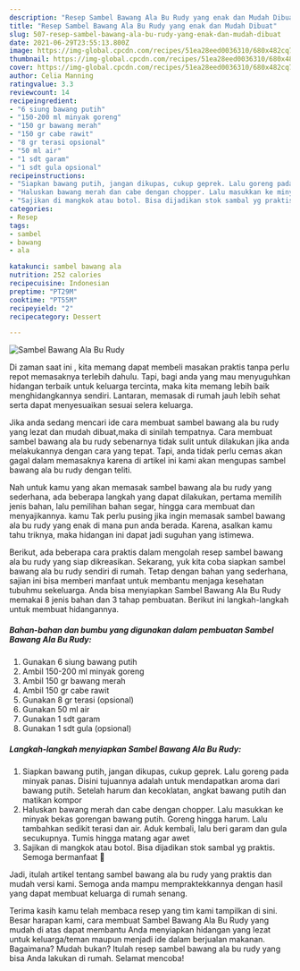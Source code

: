 ```yaml
---
description: "Resep Sambel Bawang Ala Bu Rudy yang enak dan Mudah Dibuat"
title: "Resep Sambel Bawang Ala Bu Rudy yang enak dan Mudah Dibuat"
slug: 507-resep-sambel-bawang-ala-bu-rudy-yang-enak-dan-mudah-dibuat
date: 2021-06-29T23:55:13.800Z
image: https://img-global.cpcdn.com/recipes/51ea28eed0036310/680x482cq70/sambel-bawang-ala-bu-rudy-foto-resep-utama.jpg
thumbnail: https://img-global.cpcdn.com/recipes/51ea28eed0036310/680x482cq70/sambel-bawang-ala-bu-rudy-foto-resep-utama.jpg
cover: https://img-global.cpcdn.com/recipes/51ea28eed0036310/680x482cq70/sambel-bawang-ala-bu-rudy-foto-resep-utama.jpg
author: Celia Manning
ratingvalue: 3.3
reviewcount: 14
recipeingredient:
- "6 siung bawang putih"
- "150-200 ml minyak goreng"
- "150 gr bawang merah"
- "150 gr cabe rawit"
- "8 gr terasi opsional"
- "50 ml air"
- "1 sdt garam"
- "1 sdt gula opsional"
recipeinstructions:
- "Siapkan bawang putih, jangan dikupas, cukup geprek. Lalu goreng pada minyak panas. Disini tujuannya adalah untuk mendapatkan aroma dari bawang putih. Setelah harum dan kecoklatan, angkat bawang putih dan matikan kompor"
- "Haluskan bawang merah dan cabe dengan chopper. Lalu masukkan ke minyak bekas gorengan bawang putih. Goreng hingga harum. Lalu tambahkan sedikit terasi dan air. Aduk kembali, lalu beri garam dan gula secukupnya. Tumis hingga matang agar awet"
- "Sajikan di mangkok atau botol. Bisa dijadikan stok sambal yg praktis. Semoga bermanfaat 💚"
categories:
- Resep
tags:
- sambel
- bawang
- ala

katakunci: sambel bawang ala 
nutrition: 252 calories
recipecuisine: Indonesian
preptime: "PT29M"
cooktime: "PT55M"
recipeyield: "2"
recipecategory: Dessert

---
```



![Sambel Bawang Ala Bu Rudy](https://img-global.cpcdn.com/recipes/51ea28eed0036310/680x482cq70/sambel-bawang-ala-bu-rudy-foto-resep-utama.jpg)

Di zaman  saat ini , kita memang dapat membeli masakan praktis tanpa perlu repot memasaknya terlebih dahulu. Tapi, bagi anda yang mau menyuguhkan hidangan terbaik untuk keluarga tercinta, maka kita memang lebih baik menghidangkannya sendiri. Lantaran, memasak di rumah jauh lebih sehat serta dapat menyesuaikan sesuai selera keluarga.

Jika anda sedang mencari ide cara membuat sambel bawang ala bu rudy yang lezat dan mudah dibuat,maka di sinilah tempatnya. Cara membuat sambel bawang ala bu rudy  sebenarnya tidak sulit untuk dilakukan jika anda melakukannya dengan cara yang tepat. Tapi, anda tidak perlu cemas akan gagal dalam memasaknya 
karena di artikel ini kami akan mengupas sambel bawang ala bu rudy dengan teliti.  



Nah untuk kamu yang akan memasak sambel bawang ala bu rudy yang sederhana, ada beberapa langkah yang dapat dilakukan, pertama memilih jenis bahan, lalu pemilihan bahan segar, hingga cara membuat dan menyajikannya. kamu Tak perlu pusing jika ingin memasak sambel bawang ala bu rudy yang enak di mana pun anda berada. Karena, asalkan kamu  tahu triknya, maka hidangan ini dapat jadi suguhan yang istimewa.

Berikut, ada beberapa cara praktis  dalam mengolah resep sambel bawang ala bu rudy yang siap dikreasikan. Sekarang, yuk kita coba siapkan sambel bawang ala bu rudy sendiri di rumah. Tetap dengan bahan yang sederhana, sajian ini bisa memberi manfaat untuk membantu menjaga kesehatan tubuhmu sekeluarga. Anda bisa menyiapkan Sambel Bawang Ala Bu Rudy memakai 8 jenis bahan dan 3 tahap pembuatan. Berikut ini langkah-langkah untuk membuat hidangannya.

<!--inarticleads1-->

##### Bahan-bahan dan bumbu yang digunakan dalam pembuatan Sambel Bawang Ala Bu Rudy:

1. Gunakan 6 siung bawang putih
1. Ambil 150-200 ml minyak goreng
1. Ambil 150 gr bawang merah
1. Ambil 150 gr cabe rawit
1. Gunakan 8 gr terasi (opsional)
1. Gunakan 50 ml air
1. Gunakan 1 sdt garam
1. Gunakan 1 sdt gula (opsional)




<!--inarticleads2-->

##### Langkah-langkah menyiapkan Sambel Bawang Ala Bu Rudy:

1. Siapkan bawang putih, jangan dikupas, cukup geprek. Lalu goreng pada minyak panas. Disini tujuannya adalah untuk mendapatkan aroma dari bawang putih. Setelah harum dan kecoklatan, angkat bawang putih dan matikan kompor
1. Haluskan bawang merah dan cabe dengan chopper. Lalu masukkan ke minyak bekas gorengan bawang putih. Goreng hingga harum. Lalu tambahkan sedikit terasi dan air. Aduk kembali, lalu beri garam dan gula secukupnya. Tumis hingga matang agar awet
1. Sajikan di mangkok atau botol. Bisa dijadikan stok sambal yg praktis. Semoga bermanfaat 💚




Jadi, itulah artikel tentang  sambel bawang ala bu rudy  yang praktis dan mudah versi kami. Semoga anda mampu mempraktekkannya dengan hasil yang dapat membuat keluarga di rumah senang. 

Terima kasih kamu telah membaca resep yang tim kami tampilkan di sini. Besar harapan kami, cara membuat  Sambel Bawang Ala Bu Rudy yang mudah di atas dapat membantu Anda menyiapkan hidangan yang lezat untuk keluarga/teman maupun menjadi ide dalam berjualan makanan. Bagaimana? Mudah bukan? Itulah resep sambel bawang ala bu rudy yang bisa Anda lakukan di rumah. Selamat mencoba!

